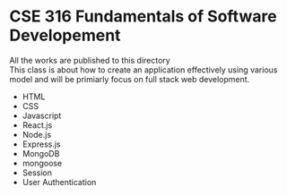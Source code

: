 # CSE 316 Fundamentals of Software Developement
All the works are published to this directory <br />
This class is about how to create an application effectively using various model and will be primiarly focus on full stack web development.
- HTML
- CSS
- Javascript
- React.js
- Node.js
- Express.js
- MongoDB
- mongoose
- Session
- User Authentication
